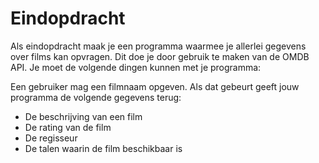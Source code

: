 # Eindopdracht

Als eindopdracht maak je een programma waarmee je allerlei gegevens over films kan opvragen. Dit doe je door gebruik te maken van de OMDB API. Je moet de volgende dingen kunnen met je programma:

Een gebruiker mag een filmnaam opgeven. Als dat gebeurt geeft jouw programma de volgende gegevens terug:

* De beschrijving van een film
* De rating van de film
* De regisseur
* De talen waarin de film beschikbaar is

